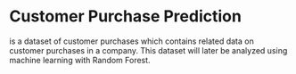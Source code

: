 # Customer Purchase Prediction

is a dataset of customer purchases which contains related data on customer purchases in a company. This dataset will later be analyzed using machine learning with Random Forest.
